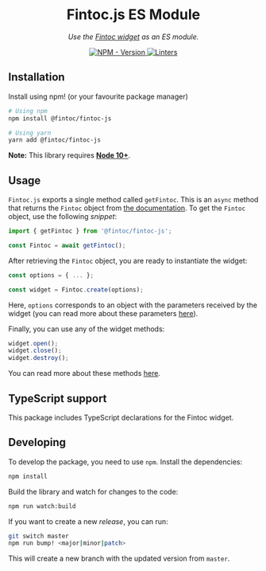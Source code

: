 <h1 align="center">Fintoc.js ES Module</h1>

<p align="center">
    <em>
        Use the <a href="https://docs.fintoc.com/docs/widget" target="_blank">Fintoc widget</a> as an ES module.
    </em>
</p>

<p align="center">
<a href="https://www.npmjs.com/package/@fintoc/fintoc-js" target="_blank">
    <img src="https://img.shields.io/npm/v/@fintoc/fintoc-js?label=version&logo=nodedotjs&logoColor=%23fff&color=306998" alt="NPM - Version">
</a>

<a href="https://github.com/fintoc-com/fintoc-js/actions?query=workflow%3Alinters" target="_blank">
    <img src="https://img.shields.io/github/workflow/status/fintoc-com/fintoc-js/linters?label=linters&logo=github" alt="Linters">
</a>
</p>

## Installation

Install using npm! (or your favourite package manager)

```sh
# Using npm
npm install @fintoc/fintoc-js

# Using yarn
yarn add @fintoc/fintoc-js
```

**Note:** This library requires [**Node 10+**](https://nodejs.rg/en/blog/release/v10.0.0).

## Usage

`Fintoc.js` exports a single method called `getFintoc`. This is an `async` method that returns the `Fintoc` object from [the documentation](https://docs.fintoc.com/docs/widget-web-integration#how-it-works). To get the `Fintoc` object, use the following _snippet_:

```js
import { getFintoc } from '@fintoc/fintoc-js';

const Fintoc = await getFintoc();
```

After retrieving the `Fintoc` object, you are ready to instantiate the widget:

```js
const options = { ... };

const widget = Fintoc.create(options);
```

Here, `options` corresponds to an object with the parameters received by the widget (you can read more about these parameters [here](https://docs.fintoc.com/docs/widget-web-integration#how-it-works)).

Finally, you can use any of the widget methods:

```js
widget.open();
widget.close();
widget.destroy();
```

You can read more about these methods [here](https://docs.fintoc.com/docs/widget-web-integration#methods-of-the-widget-object).

## TypeScript support

This package includes TypeScript declarations for the Fintoc widget.

## Developing

To develop the package, you need to use `npm`. Install the dependencies:

```sh
npm install
```

Build the library and watch for changes to the code:

```sh
npm run watch:build
```

If you want to create a new _release_, you can run:

```sh
git switch master
npm run bump! <major|minor|patch>
```

This will create a new branch with the updated version from `master`.
